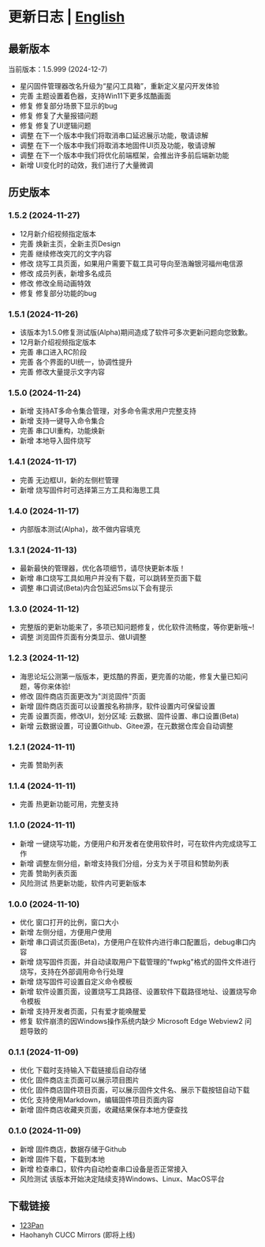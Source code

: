 # 更新日志 | [English](./updatelog.en.md)

## 最新版本

当前版本：1.5.999 (2024-12-7)
- 星闪固件管理器改名升级为“星闪工具箱”，重新定义星闪开发体验
- 完善 主题设置着色器，支持Win11下更多炫酷画面
- 修复 修复部分场景下显示的bug
- 修复 修复了大量报错问题
- 修复 修复了UI逻辑问题
- 调整 在下一个版本中我们将取消串口延迟展示功能，敬请谅解
- 调整 在下一个版本中我们将取消本地固件UI页及功能，敬请谅解
- 调整 在下一个版本中我们将优化前端框架，会推出许多前后端新功能
- 新增 UI变化时的动效，我们进行了大量微调

## 历史版本

### 1.5.2 (2024-11-27)
- 12月新介绍视频指定版本
- 完善 焕新主页，全新主页Design
- 完善 继续修改突兀的文字内容
- 修改 烧写工具页面，如果用户需要下载工具可导向至浩瀚银河福州电信源
- 修改 成员列表，新增多名成员
- 修改 修改全局动画特效
- 修复 修复部分功能的bug

### 1.5.1 (2024-11-26)
- 该版本为1.5.0修复测试版(Alpha)期间造成了软件可多次更新问题向您致歉。
- 12月新介绍视频指定版本
- 完善 串口进入RC阶段
- 完善 各个界面的UI统一，协调性提升
- 完善 修改大量提示文字内容

### 1.5.0 (2024-11-24)
- 新增 支持AT多命令集合管理，对多命令需求用户完整支持
- 新增 支持一键导入命令集合
- 完善 串口UI重构，功能焕新
- 新增 本地导入固件烧写

### 1.4.1 (2024-11-17)
- 完善 无边框UI，新的左侧栏管理
- 新增 烧写固件时可选择第三方工具和海思工具

### 1.4.0 (2024-11-17)
- 内部版本测试(Alpha)，故不做内容填充

### 1.3.1 (2024-11-13)
- 最新最快的管理器，优化各项细节，请尽快更新本版！
- 新增 串口烧写工具如用户并没有下载，可以跳转至页面下载
- 调整 串口调试(Beta)内合包延迟5ms以下会有提示

### 1.3.0 (2024-11-12)
- 完整版的更新功能来了，多项已知问题修复，优化软件流畅度，等你更新哦~!
- 调整 浏览固件页面有分类显示、做UI调整

### 1.2.3 (2024-11-12)
- 海思论坛公测第一版版本，更炫酷的界面，更完善的功能，修复大量已知问题，等你来体验!
- 修改 固件商店页面更改为"浏览固件"页面
- 新增 固件商店页面可以设置按名称排序，软件设置内可保留设置
- 完善 设置页面，修改UI，划分区域: 云数据、固件设置、串口设置(Beta)
- 新增 云数据设置，可设置Github、Gitee源，在元数据仓库会自动调整

### 1.2.1 (2024-11-11)
- 完善 赞助列表

### 1.1.4 (2024-11-11)
- 完善 热更新功能可用，完整支持

### 1.1.0 (2024-11-11)
- 新增 一键烧写功能，方便用户和开发者在使用软件时，可在软件内完成烧写工作
- 新增 调整左侧分组，新增支持我们分组，分支为关于项目和赞助列表
- 完善 赞助列表页面
- 风险测试 热更新功能，软件内可更新版本

### 1.0.0 (2024-11-10)
- 优化 窗口打开的比例，窗口大小
- 新增 左侧分组，方便用户使用
- 新增 串口调试页面(Beta)，方便用户在软件内进行串口配置后，debug串口内容
- 新增 烧写固件页面，并自动读取用户下载管理的"fwpkg"格式的固件文件进行烧写，支持在外部调用命令行处理
- 新增 烧写固件可设置自定义命令模板
- 新增 软件设置页面，设置烧写工具路径、设置软件下载路径地址、设置烧写命令模板
- 新增 支持开发者页面，只有爱才能唤醒爱
- 修复 软件崩溃的因Windows操作系统内缺少 Microsoft Edge Webview2 问题导致的

### 0.1.1 (2024-11-09)
- 优化 下载时支持输入下载链接后自动存储
- 优化 固件商店主页面可以展示项目图片
- 优化 固件商店固件项目页面，可以展示固件文件名、展示下载按钮自动下载
- 优化 支持使用Markdown，编辑固件项目页面内容
- 新增 固件商店收藏夹页面，收藏结果保存本地方便查找

### 0.1.0 (2024-11-09)
- 新增 固件商店，数据存储于Github
- 新增 固件下载，下载到本地
- 新增 检查串口，软件内自动检查串口设备是否正常接入
- 风险测试 该版本开始决定陆续支持Windows、Linux、MacOS平台

## 下载链接

- [123Pan](https://www.123865.com/s/RB7Zjv-MsWLh)
- Haohanyh CUCC Mirrors (即将上线)
